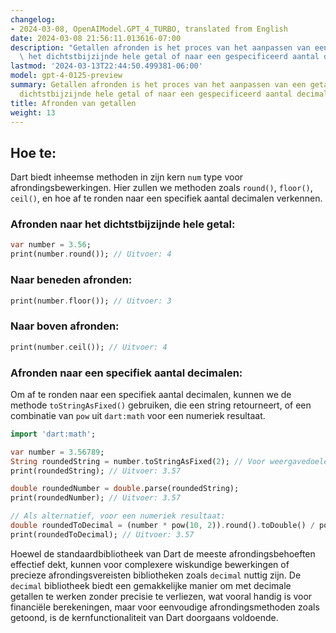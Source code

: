 ```yaml
---
changelog:
- 2024-03-08, OpenAIModel.GPT_4_TURBO, translated from English
date: 2024-03-08 21:56:11.013616-07:00
description: "Getallen afronden is het proces van het aanpassen van een getal naar\
  \ het dichtstbijzijnde hele getal of naar een gespecificeerd aantal decimalen.\u2026"
lastmod: '2024-03-13T22:44:50.499381-06:00'
model: gpt-4-0125-preview
summary: Getallen afronden is het proces van het aanpassen van een getal naar het
  dichtstbijzijnde hele getal of naar een gespecificeerd aantal decimalen.
title: Afronden van getallen
weight: 13
---
```


## Hoe te:
Dart biedt inheemse methoden in zijn kern `num` type voor afrondingsbewerkingen. Hier zullen we methoden zoals `round()`, `floor()`, `ceil()`, en hoe af te ronden naar een specifiek aantal decimalen verkennen.

### Afronden naar het dichtstbijzijnde hele getal:
```dart
var number = 3.56;
print(number.round()); // Uitvoer: 4
```

### Naar beneden afronden:
```dart
print(number.floor()); // Uitvoer: 3
```

### Naar boven afronden:
```dart
print(number.ceil()); // Uitvoer: 4
```

### Afronden naar een specifiek aantal decimalen:
Om af te ronden naar een specifiek aantal decimalen, kunnen we de methode `toStringAsFixed()` gebruiken, die een string retourneert, of een combinatie van `pow` uit `dart:math` voor een numeriek resultaat.

```dart
import 'dart:math';

var number = 3.56789;
String roundedString = number.toStringAsFixed(2); // Voor weergavedoeleinden
print(roundedString); // Uitvoer: 3.57

double roundedNumber = double.parse(roundedString);
print(roundedNumber); // Uitvoer: 3.57

// Als alternatief, voor een numeriek resultaat:
double roundedToDecimal = (number * pow(10, 2)).round().toDouble() / pow(10, 2);
print(roundedToDecimal); // Uitvoer: 3.57
```

Hoewel de standaardbibliotheek van Dart de meeste afrondingsbehoeften effectief dekt, kunnen voor complexere wiskundige bewerkingen of precieze afrondingsvereisten bibliotheken zoals `decimal` nuttig zijn. De `decimal` bibliotheek biedt een gemakkelijke manier om met decimale getallen te werken zonder precisie te verliezen, wat vooral handig is voor financiële berekeningen, maar voor eenvoudige afrondingsmethoden zoals getoond, is de kernfunctionaliteit van Dart doorgaans voldoende.
